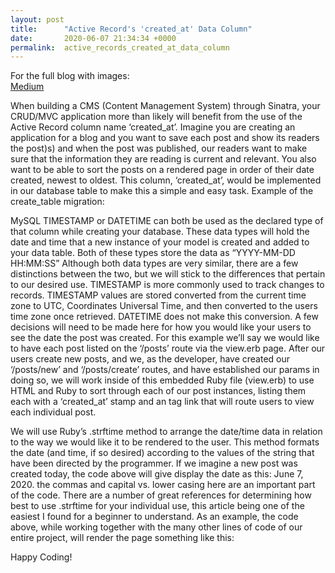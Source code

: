 ```yaml
---
layout: post
title:      "Active Record's 'created_at' Data Column"
date:       2020-06-07 21:34:34 +0000
permalink:  active_records_created_at_data_column
---
```


For the full blog with images:  
[Medium](https://medium.com/@ogroetz/active-record-created-at-column-9e125aa2492a)

When building a CMS (Content Management System) through Sinatra, your CRUD/MVC application more than likely will benefit from the use of the Active Record column name ‘created_at’. Imagine you are creating an application for a blog and you want to save each post and show its readers the post)s) and when the post was published, our readers want to make sure that the information they are reading is current and relevant. You also want to be able to sort the posts on a rendered page in order of their date created, newest to oldest. This column, ‘created_at’, would be implemented in our database table to make this a simple and easy task.
Example of the create_table migration:


MySQL TIMESTAMP or DATETIME can both be used as the declared type of that column while creating your database. These data types will hold the date and time that a new instance of your model is created and added to your data table. Both of these types store the data as “YYYY-MM-DD HH:MM:SS” Although both data types are very similar, there are a few distinctions between the two, but we will stick to the differences that pertain to our desired use.
TIMESTAMP is more commonly used to track changes to records. TIMESTAMP values are stored converted from the current time zone to UTC, Coordinates Universal Time, and then converted to the users time zone once retrieved. DATETIME does not make this conversion.
A few decisions will need to be made here for how you would like your users to see the date the post was created. For this example we’ll say we would like to have each post listed on the ‘/posts’ route via the view.erb page. After our users create new posts, and we, as the developer, have created our ‘/posts/new’ and ‘/posts/create’ routes, and have established our params in doing so, we will work inside of this embedded Ruby file (view.erb) to use HTML and Ruby to sort through each of our post instances, listing them each with a ‘created_at’ stamp and an <a> tag link that will route users to view each individual post.

We will use Ruby’s .strftime method to arrange the date/time data in relation to the way we would like it to be rendered to the user. This method formats the date (and time, if so desired) according to the values of the string that have been directed by the programmer. If we imagine a new post was created today, the code above will give display the date as this: June 7, 2020. the commas and capital vs. lower casing here are an important part of the code. There are a number of great references for determining how best to use .strftime for your individual use, this article being one of the easiest I found for a beginner to understand.
As an example, the code above, while working together with the many other lines of code of our entire project, will render the page something like this:

Happy Coding!
